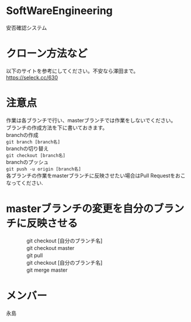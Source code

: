# SoftWareEngineering
安否確認システム  
# クローン方法など  
以下のサイトを参考にしてください。不安なら澤田まで。  
<https://seleck.cc/630>
# 注意点
作業は各ブランチで行い、masterブランチでは作業をしないでください。  
ブランチの作成方法を下に書いておきます。  
branchの作成  
`git branch [branch名]`  
branchの切り替え  
`git checkout [branch名]`  
branchのプッシュ  
`git push -u origin [branch名]`  
各ブランチの作業をmasterブランチに反映させたい場合はPull Requestをおこなってください.  
# masterブランチの変更を自分のブランチに反映させる
　　　　git checkout [自分のブランチ名]  
　　　　git checkout master  
　　　　git pull  
　　　　git checkout [自分のブランチ名]  
　　　　git merge master  
# メンバー
永島
